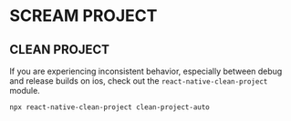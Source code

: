 # SCREAM PROJECT

## CLEAN PROJECT

If you are experiencing inconsistent behavior, especially between debug and release builds on ios, check out the `react-native-clean-project` module.

    npx react-native-clean-project clean-project-auto
